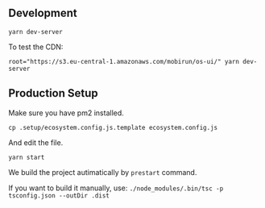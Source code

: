 ## Development

```
yarn dev-server 
```


To test the CDN:

```
root="https://s3.eu-central-1.amazonaws.com/mobirun/os-ui/" yarn dev-server   

```

## Production Setup

Make sure you have pm2 installed.

```
cp .setup/ecosystem.config.js.template ecosystem.config.js
```

And edit the file.

```
yarn start
```

We build the project autimatically by `prestart` command.

If you want to build it manually, use: `./node_modules/.bin/tsc -p tsconfig.json --outDir .dist`